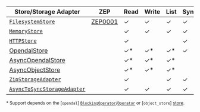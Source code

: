 | Store/Storage Adapter                                                                                           | ZEP                                                    | Read     | Write    | List     | Sync    | Async   | Feature/Crate |
| --------------------------------------------------------------------------------------------------------------- | ------------------------------------------------------ | -------- | -------- | -------- | ------- | ------- | ------------- |
| [`FilesystemStore`](crate::storage::store::FilesystemStore)                                                     | [ZEP0001](https://zarr.dev/zeps/accepted/ZEP0001.html) | &check;  | &check;  | &check;  | &check; |         |               |
| [`MemoryStore`](crate::storage::store::MemoryStore)                                                             |                                                        | &check;  | &check;  | &check;  | &check; |         |               |
| [`HTTPStore`](crate::storage::store::HTTPStore)                                                                 |                                                        | &check;  |          |          | &check; |         | http          |
| [OpendalStore]                                                           |                                                        | &check;* | &check;* | &check;* | &check; |         | zarrs_opendal       |
| [AsyncOpendalStore]                                                 |                                                        | &check;* | &check;* | &check;* |         | &check; | zarrs_opendal       |
| [AsyncObjectStore]                                              |                                                        | &check;* | &check;* | &check;* |         | &check; | zarrs_object_store  |
| [`ZipStorageAdapter`](crate::storage::storage_adapter::zip::ZipStorageAdapter)                                  |                                                        | &check;  |          | &check;  | &check; |         | zip           |
| [`AsyncToSyncStorageAdapter`](crate::storage::storage_adapter::async_to_sync::AsyncToSyncStorageAdapter)        |                                                        | &check;  | &check;  | &check;  | &check; |         | async         |

<sup>\* Support depends on the [`opendal`] [`BlockingOperator`](https://docs.rs/opendal/latest/opendal/struct.BlockingOperator.html)/[`Operator`](https://docs.rs/opendal/latest/opendal/struct.Operator.html) or [`object_store`] [store](https://docs.rs/object_store/latest/object_store/index.html#modules).</sup>

[OpendalStore]:https://docs.rs/zarrs/latest/zarrs_opendal/array/struct.OpendalStore.html
[AsyncOpendalStore]:https://docs.rs/zarrs/latest/zarrs_opendal/array/struct.AsyncOpendalStore.html
[AsyncObjectStore]:https://docs.rs/zarrs/latest/zarrs_object_store/array/struct.AsyncObjectStore.html
